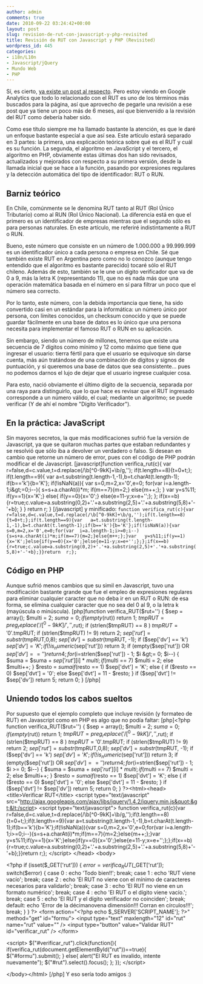 ```yaml
---
author: admin
comments: true
date: 2010-09-22 03:24:42+00:00
layout: post
slug: revision-de-rut-con-javascript-y-php-revisited
title: Revisión de RUT con Javascript y PHP (Revisited)
wordpress_id: 445
categories:
- i18n/L10n
- Javascript/jQuery
- Mundo Web
- PHP
---
```


Sí, es cierto, [ya existe un post al respecto](http://blog.unreal4u.com/2010/03/verificar-rut-con-javascript-y-php/).  Pero estoy viendo en Google Analytics que todo lo relacionado con el  RUT es uno de los términos más buscados para la página, así que  aprovecho de pegarle una revisión a ese post que ya tiene un poco más de  6 meses, así que bienvenido a la revisión del RUT como debería haber  sido.

Como ese título siempre me ha llamado bastante la atención, es que le  daré un enfoque bastante especial a que así sea. Este artículo estará  separado en 3 partes: la primera, una explicación teórica sobre qué es  el RUT y cuál es su función. La segunda, el algoritmo en JavaScript y el  tercero, el algoritmo en PHP, obviamente estas últimas dos han sido  revisados, actualizados y mejorados con respecto a su primera versión,  desde la llamada inicial que se hace a la función, pasando por  expresiones regulares y la detección automática del tipo de  identificador: RUT o RUN.
<!-- more -->


## Barniz teórico


En Chile, comúnmente se le denomina RUT tanto al RUT (Rol Único  Tributario) como al RUN (Rol  Único Nacional). La diferencia está en que  el primero es un identificador de empresas mientras que el segundo sólo  es para personas naturales. En este artículo, me referiré  indistintamente a RUT o RUN.

Bueno, este número que consiste en un número de 1.000.000 a  99.999.999 es un identificador único a cada persona o empresa en Chile.  Sé que también existe RUT en Argentina pero como no lo conozco (aunque  tengo entendido que el algoritmo es bastante parecido) tocaré sólo el  RUT chileno.
Además de esto, también se le une un dígito verificador que va de 0 a 9, más la letra K (representando 11), que no es nada más que una operación  matemática basada en el número en sí para filtrar un poco que el número  sea correcto.

Por lo tanto, este número, con la debida importancia que tiene, ha  sido convertido casi en un estándar para la informática: un número único  por persona, con límites conocidos, un checksum conocido y que se puede  guardar fácilmente en una base de datos es lo único que una persona  necesita para implementar el famoso RUT o RUN en su aplicación.

Sin embargo, siendo un número de millones, tenemos que existe una  secuencia de 7 dígitos como mínimo y 12 como máximo que tiene que  ingresar el usuario: tierra fértil para que el usuario se equivoque sin  darse cuenta, más aún tratándose de una combinación de dígitos y signos  de puntuación, y si queremos una base de datos que sea consistente...  pues no podemos darnos el lujo de dejar que el usuario ingrese cualquier  cosa.

Para esto, nació obviamente el último dígito de la secuencia,  separada por una raya para distinguirlo, que lo que hace es revisar que  el RUT ingresado corresponde a un número válido, el cual; mediante un  algoritmo; se puede verificar (Y de ahí el nombre "Dígito Verificador").


## En la práctica: JavaScript


Sin mayores secretos, la que más modificaciones sufrió fue la versión  de Javascript, ya que se quitaron muchas partes que estaban redundantes  y se resolvió que sólo iba a devolver un verdadero o falso. Si desean  en cambio que retorne un número de error, pues con el código de PHP  podrán modificar el de Javascript.
[javascript]function verifica_rut(c){
  var r=false,d=c.value,t=d.replace(/\b[^0-9kK]+\b/g,'');
  if(t.length==8){t=0+t;};
  if(t.length==9){
    var a=t.substring(t.length-1,-1),b=t.charAt(t.length-1);
    if(b=='k'){b='K'};
    if(!isNaN(a)){
      var s=0,m=2,x='0',e=0;
      for(var i=a.length-1;i&amp;gt;=0;i--){
        s=s+a.charAt(i)*m;
        if(m==7){m=2;}
        else{m++;};
      }
      var y=s%11;
      if(y==1){x='K';}
      else{
        if(y==0){x='0';}
        else{e=11-y;x=e+'';};
      };
      if(x==b){r=true;c.value=a.substring(0,2)+'.'+a.substring(2,5)+'.'+a.substring(5,8)+'-'+b};
    }
  }
  return r;
}
[/javascript]
y minificado:
`function verifica_rut(c){var  r=false,d=c.value,t=d.replace(/\b[^0-9kK]+\b/g,'');if(t.length==8){t=0+t;};if(t.length==9){var   a=t.substring(t.length-1,-1),b=t.charAt(t.length-1);if(b=='k'){b='K'};if(!isNaN(a)){var  s=0,m=2,x='0',e=0;for(var  i=a.length-1;i>=0;i--){s=s+a.charAt(i)*m;if(m==7){m=2;}else{m++;};}var   y=s%11;if(y==1){x='K';}else{if(y==0){x='0';}else{e=11-y;x=e+'';};};if(x==b){r=true;c.value=a.substring(0,2)+'.'+a.substring(2,5)+'.'+a.substring(5,8)+'-'+b};}}return  r;};`


## Código en PHP


Aunque sufrió menos cambios que su simil en Javascript, tuvo una modificación bastante grande que fue el empleo de expresiones regulares  para eliminar cualquier caracter que no deba ir en un RUT o RUN: de esa  forma, se elimina cualquier caracter que no sea del 0 al 9, o la letra k  (mayúscula o minúscula).
[php]function verifica_RUT($rut='') {
  $sep = array();
  $multi = 2;
  $suma = 0;
  if (empty($rut)) return 1;
  $tmpRUT = preg_replace('/[^0-9kK]/','',$rut);
  if (strlen($tmpRUT) == 8 ) $tmpRUT = '0'.$tmpRUT;
  if (strlen($tmpRUT) != 9) return 2;
  $sep['rut'] = substr($tmpRUT,0,8);
  $sep['dv']  = substr($tmpRUT, -1);
  if ($sep['dv'] == 'k') $sep['dv'] = 'K';
  if (!is_numeric($sep['rut'])) return 3;
  if (empty($sep['rut']) OR $sep['dv'] == '') return 4;
  for ($i=strlen($sep['rut']) - 1; $i &amp;gt;= 0; $i--) {
    $suma = $suma + $sep['rut'][$i] * $multi;
    if ($multi == 7) $multi = 2;
    else $multi++;
  }
  $resto = $suma % 11;
  if ($resto == 1) $sep['dvt'] = 'K';
  else {
    if ($resto == 0) $sep['dvt'] = '0';
    else $sep['dvt'] = 11 - $resto;
  }
  if ($sep['dvt'] != $sep['dv']) return 5;
  return 0;
}
[/php]


## Uniendo todos los cabos sueltos


Por supuesto que el ejemplo completo que incluye revisión (y formateo  de RUT) en Javascript como en PHP es algo que no podía faltar:
[php]&lt;?php
function verifica_RUT($rut='') {
  $sep = array();  $multi = 2;  $suma = 0;
  if (empty($rut)) return 1;
  $tmpRUT = preg_replace('/[^0-9kK]/','',$rut);
  if (strlen($tmpRUT) == 8 ) $tmpRUT = '0'.$tmpRUT;
  if (strlen($tmpRUT) != 9) return 2;
  $sep['rut'] = substr($tmpRUT,0,8);
  $sep['dv']  = substr($tmpRUT, -1);
  if ($sep['dv'] == 'k') $sep['dv'] = 'K';
  if (!is_numeric($sep['rut'])) return 3;
  if (empty($sep['rut']) OR $sep['dv'] == '') return 4;
  for ($i=strlen($sep['rut']) - 1; $i &gt;= 0; $i--) {
    $suma = $suma + $sep['rut'][$i] * $multi;
    if ($multi == 7) $multi = 2;
    else $multi++;
  }
  $resto = $suma % 11;
  if ($resto == 1) $sep['dvt'] = 'K';
  else {
    if ($resto == 0) $sep['dvt'] = '0';
    else $sep['dvt'] = 11 - $resto;
  }
  if ($sep['dvt'] != $sep['dv']) return 5;
  return 0;
}
?&gt;&lt;html&gt;&lt;head&gt;&lt;title&gt;Verificar RUT&lt;/title&gt;
&lt;script type=&quot;text/javascript&quot; src=&quot;http://ajax.googleapis.com/ajax/libs/jquery/1.4.2/jquery.min.js&quot;&gt;&lt;/script&gt;
&lt;script type=&quot;text/javascript&quot;&gt;
function verifica_rut(c){var r=false,d=c.value,t=d.replace(/\b[^0-9kK]+\b/g,'');if(t.length==8){t=0+t;};if(t.length==9){var a=t.substring(t.length-1,-1),b=t.charAt(t.length-1);if(b=='k'){b='K'};if(!isNaN(a)){var s=0,m=2,x='0',e=0;for(var i=a.length-1;i&gt;=0;i--){s=s+a.charAt(i)*m;if(m==7){m=2;}else{m++;};}var y=s%11;if(y==1){x='K';}else{if(y==0){x='0';}else{e=11-y;x=e+'';};};if(x==b){r=true;c.value=a.substring(0,2)+'.'+a.substring(2,5)+'.'+a.substring(5,8)+'-'+b};}}return r;};
&lt;/script&gt;
&lt;/head&gt;
&lt;body&gt;

&lt;?php
if (isset($_GET['rut'])) {
  $error = verifica_RUT($_GET['rut']);
  switch($error) {
    case 0 : echo 'Todo bien!!'; break;
    case 1 : echo 'RUT viene vacío'; break;
    case 2 : echo 'El RUT no viene con el mínimo de caracteres necesarios para validarlo'; break;
    case 3 : echo 'El RUT no viene en un formato numérico'; break;
    case 4 : echo 'El RUT o el dígito viene vacío.'; break;
    case 5 : echo 'El RUT y el dígito verificador no coinciden'; break;
    default: echo 'Error de la décimanovena dimensión!!! Corran en círculos!!!'; break;
  }
}
?&gt;
&lt;form action=&quot;&lt;?php echo $_SERVER['SCRIPT_NAME']; ?&gt;&quot; method=&quot;get&quot; id=&quot;formu&quot;&gt;
&lt;input type=&quot;text&quot; maxlength=&quot;12&quot; id=&quot;rut&quot; name=&quot;rut&quot; value=&quot;&quot; /&gt;
&lt;input type=&quot;button&quot; value=&quot;Validar RUT&quot; id=&quot;verificar_rut&quot; /&gt;
&lt;/form&gt;

&lt;script&gt;
$(&quot;#verificar_rut&quot;).click(function(){
  if(verifica_rut(document.getElementById(&quot;rut&quot;))==true){
    $(&quot;#formu&quot;).submit();
  }
  else{
    alert(&quot;El RUT es invalido, intente nuevamente&quot;);
    $(&quot;#rut&quot;).select().focus();
  };
});
&lt;/script&gt;

&lt;/body&gt;&lt;/html&gt;
[/php]
Y eso sería todo amigos :)
